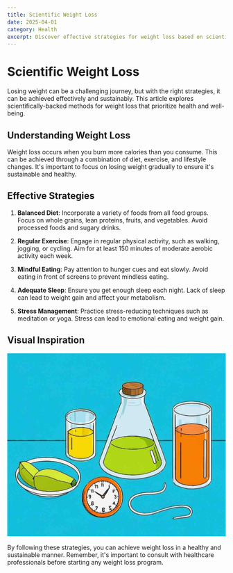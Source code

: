 ```yaml
---
title: Scientific Weight Loss
date: 2025-04-01
category: Health
excerpt: Discover effective strategies for weight loss based on scientific research.
---
```


# Scientific Weight Loss

Losing weight can be a challenging journey, but with the right strategies, it can be achieved effectively and sustainably. This article explores scientifically-backed methods for weight loss that prioritize health and well-being.

## Understanding Weight Loss

Weight loss occurs when you burn more calories than you consume. This can be achieved through a combination of diet, exercise, and lifestyle changes. It's important to focus on losing weight gradually to ensure it's sustainable and healthy.

## Effective Strategies

1. **Balanced Diet**: Incorporate a variety of foods from all food groups. Focus on whole grains, lean proteins, fruits, and vegetables. Avoid processed foods and sugary drinks.

2. **Regular Exercise**: Engage in regular physical activity, such as walking, jogging, or cycling. Aim for at least 150 minutes of moderate aerobic activity each week.

3. **Mindful Eating**: Pay attention to hunger cues and eat slowly. Avoid eating in front of screens to prevent mindless eating.

4. **Adequate Sleep**: Ensure you get enough sleep each night. Lack of sleep can lead to weight gain and affect your metabolism.

5. **Stress Management**: Practice stress-reducing techniques such as meditation or yoga. Stress can lead to emotional eating and weight gain.

## Visual Inspiration

![Healthy Lifestyle](./scientific-weight-loss/main.png)

By following these strategies, you can achieve weight loss in a healthy and sustainable manner. Remember, it's important to consult with healthcare professionals before starting any weight loss program.
